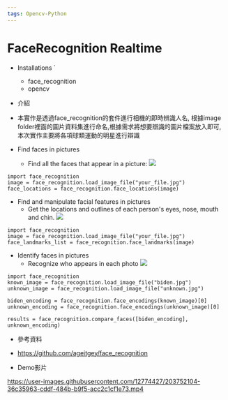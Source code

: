 ```yaml
---
tags: Opencv-Python
---
```

# FaceRecognition Realtime
* Installations    `
    * face_recognition        
    * opencv

* 介紹
* 本實作是透過face_recognition的套件進行相機的即時辨識人名,  根據image folder裡面的圖片資料集進行命名,根據需求將想要辯識的圖片檔案放入即可,本次實作主要將各項球類運動的明星進行辯識

* Find faces in pictures
    * Find all the faces that appear in a picture:
        ![](https://i.imgur.com/yEPocjd.jpg)
        
```
import face_recognition
image = face_recognition.load_image_file("your_file.jpg")
face_locations = face_recognition.face_locations(image)
```

* Find and manipulate facial features in pictures
    * Get the locations and outlines of each person's eyes, nose, mouth and chin.
    ![](https://i.imgur.com/T7ekZPA.jpg)    


```
import face_recognition
image = face_recognition.load_image_file("your_file.jpg")
face_landmarks_list = face_recognition.face_landmarks(image)
```

* Identify faces in pictures
    * Recognize who appears in each photo
    ![](https://i.imgur.com/Lpbin0I.jpg)

```
import face_recognition
known_image = face_recognition.load_image_file("biden.jpg")
unknown_image = face_recognition.load_image_file("unknown.jpg")

biden_encoding = face_recognition.face_encodings(known_image)[0]
unknown_encoding = face_recognition.face_encodings(unknown_image)[0]

results = face_recognition.compare_faces([biden_encoding], unknown_encoding)
```

* 參考資料
* https://github.com/ageitgey/face_recognition


* Demo影片

https://user-images.githubusercontent.com/12774427/203752104-36c35963-cddf-484b-b9f5-acc2c1cf1e73.mp4


